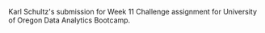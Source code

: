 Karl Schultz's submission for Week 11 Challenge assignment for University of Oregon Data Analytics Bootcamp.
